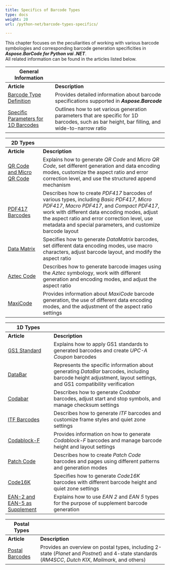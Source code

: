 ```yaml
---
title: Specifics of Barcode Types
type: docs
weight: 20
url: /python-net/barcode-types-specifics/

---
```

This chapter focuses on the peculiarities of working with various barcode symbologies and corresponding barcode generation specificities in ***Aspose.BarCode for Python vai .NET***.  
All related information can be found in the articles listed below.
  
|General Information| |   
|---|---|
|**Article**|**Description**|
|[Barcode Type Definition](/barcode/python-net/manage-barcode-types/)|Provides detailed information about barcode specifications supported in ***Aspose.Barcode***|
|[Specific Parameters for 1D Barcodes](/barcode/python-net/generate-1d-barcodes/)|Outlines how to set various generation parameters that are specific for 1D barcodes, such as bar height, bar filling, and wide-to-narrow ratio|

      
|2D Types| |   
|---|---|
|**Article**|**Description**|
|[QR Code and Micro QR Code](/barcode/python-net/generate-qr-code/)|Explains how to generate *QR Code* and *Micro QR Code*, set different generation and data encoding modes, customize the aspect ratio and error correction level, and use the structured append mechanism|
|[PDF417 Barcodes](/barcode/python-net/generate-pdf417-barcodes/)|Describes how to create *PDF417* barcodes of various types, including *Basic PDF417*, *Micro PDF417*, *Macro PDF417*, and *Compact PDF417*, work with different data encoding modes, adjust the aspect ratio and error correction level, use metadata and special parameters, and customize barcode layout|
|[Data Matrix](/barcode/python-net/generate-datamatrix-barcode/)|Specifies how to generate *DataMatrix* barcodes, set different data encoding modes, use macro characters, adjust barcode layout, and modify the aspect ratio|
|[Aztec Code](/barcode/python-net/generate-aztec-code/)|Describes how to generate barcode images using the *Aztec* symbology, work with different generation and encoding modes, and adjust the aspect ratio|
|[MaxiCode](/barcode/python-net/generate-maxicode-barcodes/)|Provides information about *MaxiCode* barcode generation, the use of different data encoding modes, and the adjustment of the aspect ratio settings|
  
|1D Types| |
|---|---|
|**Article**|**Description**|  
|[GS1 Standard](/barcode/python-net/gs1-barcode-standard/)|Explains how to apply GS1 standards to generated barcodes and create *UPC-A Coupon* barcodes|
|[DataBar](/barcode/python-net/generate-databar/)|Represents the specific information about generating *DataBar* barcodes, including barcode height adjustment, layout settings, and GS1 compatibility verification|
|[Codabar](/barcode/python-net/generate-codabar/)|Describes how to generate *Codabar* barcodes, adjust start and stop symbols, and manage checksum settings|
|[ITF Barcodes](/barcode/python-net/generate-itf-barcodes/)|Describes how to generate *ITF* barcodes and customize frame styles and quiet zone settings|
|[Codablock-F](/barcode/python-net/generate-codablockf/)|Provides information on how to generate *Codablock-F* barcodes and manage barcode height and layout settings|
|[Patch Code](/barcode/python-net/generate-patch-code/)|Describes how to create *Patch Code* barcodes and pages using different patterns and generation modes|
|[Code16K](/barcode/python-net/generate-code16k-barcodes/)|Specifies how to generate *Code16K* barcodes with different barcode height and quiet zone settings|
|[EAN-2 and EAN-5 as Supplement](/barcode/python-net/generate-supplement-barcodes/)|Explains how to use *EAN 2* and *EAN 5* types for the purpose of supplement barcode generation|

|Postal Types| |
|---|---|
|**Article**|**Description**|  
|[Postal Barcodes](/barcode/python-net/generate-postal-barcodes/)|Provides an overview on postal types, including 2-state (*Planet* and *Postnet*) and 4-state standards (*RM4SCC*, *Dutch KIX*, *Mailmark*, and others)|